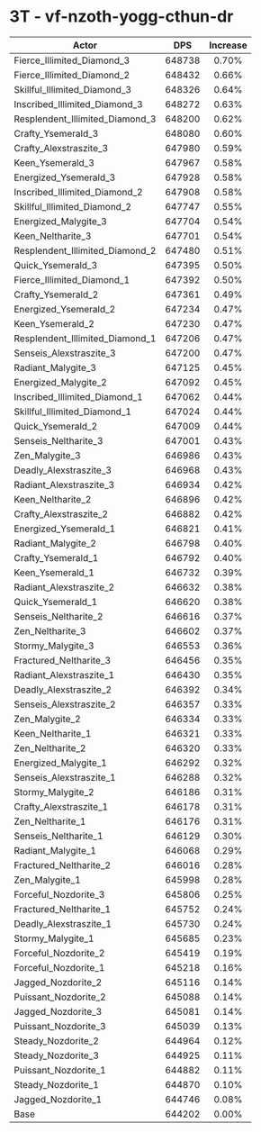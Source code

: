 # 3T - vf-nzoth-yogg-cthun-dr
| Actor | DPS | Increase |
|---|:---:|:---:|
|Fierce_Illimited_Diamond_3|648738|0.70%|
|Fierce_Illimited_Diamond_2|648432|0.66%|
|Skillful_Illimited_Diamond_3|648326|0.64%|
|Inscribed_Illimited_Diamond_3|648272|0.63%|
|Resplendent_Illimited_Diamond_3|648200|0.62%|
|Crafty_Ysemerald_3|648080|0.60%|
|Crafty_Alexstraszite_3|647980|0.59%|
|Keen_Ysemerald_3|647967|0.58%|
|Energized_Ysemerald_3|647928|0.58%|
|Inscribed_Illimited_Diamond_2|647908|0.58%|
|Skillful_Illimited_Diamond_2|647747|0.55%|
|Energized_Malygite_3|647704|0.54%|
|Keen_Neltharite_3|647701|0.54%|
|Resplendent_Illimited_Diamond_2|647480|0.51%|
|Quick_Ysemerald_3|647395|0.50%|
|Fierce_Illimited_Diamond_1|647392|0.50%|
|Crafty_Ysemerald_2|647361|0.49%|
|Energized_Ysemerald_2|647234|0.47%|
|Keen_Ysemerald_2|647230|0.47%|
|Resplendent_Illimited_Diamond_1|647206|0.47%|
|Senseis_Alexstraszite_3|647200|0.47%|
|Radiant_Malygite_3|647125|0.45%|
|Energized_Malygite_2|647092|0.45%|
|Inscribed_Illimited_Diamond_1|647062|0.44%|
|Skillful_Illimited_Diamond_1|647024|0.44%|
|Quick_Ysemerald_2|647009|0.44%|
|Senseis_Neltharite_3|647001|0.43%|
|Zen_Malygite_3|646986|0.43%|
|Deadly_Alexstraszite_3|646968|0.43%|
|Radiant_Alexstraszite_3|646934|0.42%|
|Keen_Neltharite_2|646896|0.42%|
|Crafty_Alexstraszite_2|646882|0.42%|
|Energized_Ysemerald_1|646821|0.41%|
|Radiant_Malygite_2|646798|0.40%|
|Crafty_Ysemerald_1|646792|0.40%|
|Keen_Ysemerald_1|646732|0.39%|
|Radiant_Alexstraszite_2|646632|0.38%|
|Quick_Ysemerald_1|646620|0.38%|
|Senseis_Neltharite_2|646616|0.37%|
|Zen_Neltharite_3|646602|0.37%|
|Stormy_Malygite_3|646553|0.36%|
|Fractured_Neltharite_3|646456|0.35%|
|Radiant_Alexstraszite_1|646430|0.35%|
|Deadly_Alexstraszite_2|646392|0.34%|
|Senseis_Alexstraszite_2|646357|0.33%|
|Zen_Malygite_2|646334|0.33%|
|Keen_Neltharite_1|646321|0.33%|
|Zen_Neltharite_2|646320|0.33%|
|Energized_Malygite_1|646292|0.32%|
|Senseis_Alexstraszite_1|646288|0.32%|
|Stormy_Malygite_2|646186|0.31%|
|Crafty_Alexstraszite_1|646178|0.31%|
|Zen_Neltharite_1|646176|0.31%|
|Senseis_Neltharite_1|646129|0.30%|
|Radiant_Malygite_1|646068|0.29%|
|Fractured_Neltharite_2|646016|0.28%|
|Zen_Malygite_1|645998|0.28%|
|Forceful_Nozdorite_3|645806|0.25%|
|Fractured_Neltharite_1|645752|0.24%|
|Deadly_Alexstraszite_1|645730|0.24%|
|Stormy_Malygite_1|645685|0.23%|
|Forceful_Nozdorite_2|645419|0.19%|
|Forceful_Nozdorite_1|645218|0.16%|
|Jagged_Nozdorite_2|645116|0.14%|
|Puissant_Nozdorite_2|645088|0.14%|
|Jagged_Nozdorite_3|645081|0.14%|
|Puissant_Nozdorite_3|645039|0.13%|
|Steady_Nozdorite_2|644964|0.12%|
|Steady_Nozdorite_3|644925|0.11%|
|Puissant_Nozdorite_1|644882|0.11%|
|Steady_Nozdorite_1|644870|0.10%|
|Jagged_Nozdorite_1|644746|0.08%|
|Base|644202|0.00%|
